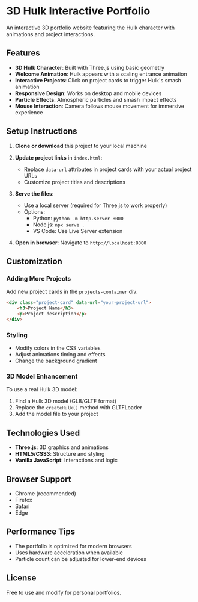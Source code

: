 # 3D Hulk Interactive Portfolio

An interactive 3D portfolio website featuring the Hulk character with animations and project interactions.

## Features

- **3D Hulk Character**: Built with Three.js using basic geometry
- **Welcome Animation**: Hulk appears with a scaling entrance animation
- **Interactive Projects**: Click on project cards to trigger Hulk's smash animation
- **Responsive Design**: Works on desktop and mobile devices
- **Particle Effects**: Atmospheric particles and smash impact effects
- **Mouse Interaction**: Camera follows mouse movement for immersive experience

## Setup Instructions

1. **Clone or download** this project to your local machine
2. **Update project links** in `index.html`:
   - Replace `data-url` attributes in project cards with your actual project URLs
   - Customize project titles and descriptions

3. **Serve the files**:
   - Use a local server (required for Three.js to work properly)
   - Options:
     - Python: `python -m http.server 8000`
     - Node.js: `npx serve .`
     - VS Code: Use Live Server extension

4. **Open in browser**: Navigate to `http://localhost:8000`

## Customization

### Adding More Projects
Add new project cards in the `projects-container` div:
```html
<div class="project-card" data-url="your-project-url">
    <h3>Project Name</h3>
    <p>Project description</p>
</div>
```

### Styling
- Modify colors in the CSS variables
- Adjust animations timing and effects
- Change the background gradient

### 3D Model Enhancement
To use a real Hulk 3D model:
1. Find a Hulk 3D model (GLB/GLTF format)
2. Replace the `createHulk()` method with GLTFLoader
3. Add the model file to your project

## Technologies Used

- **Three.js**: 3D graphics and animations
- **HTML5/CSS3**: Structure and styling
- **Vanilla JavaScript**: Interactions and logic

## Browser Support

- Chrome (recommended)
- Firefox
- Safari
- Edge

## Performance Tips

- The portfolio is optimized for modern browsers
- Uses hardware acceleration when available
- Particle count can be adjusted for lower-end devices

## License

Free to use and modify for personal portfolios.